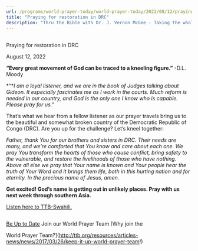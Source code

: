 ```yaml
---
url: /programs/world-prayer-today/world-prayer-today/2022/08/12/praying-for-restoration-in-drc
title: "Praying for restoration in DRC"
description: "Thru the Bible with Dr. J. Vernon McGee - Taking the whole Word to the whole world"
---
```







## 
 Praying for restoration in DRC


August 12, 2022




**“Every great movement of God can be traced to a kneeling figure.”** -D.L. Moody

*“**I am a loyal listener, and we are in the book of Judges talking about Gideon. It especially fascinates me as I work in the courts. Much reform is needed in our country, and God is the only one I know who is capable. Please pray for us.”*

That’s what we hear from a fellow listener as our prayer travels bring us to the beautiful and somewhat broken country of the Democratic Republic of Congo (DRC). Are you up for the challenge? Let’s kneel together:

*Father, thank You for our brothers and sisters in DRC. Their needs are many, and we’re comforted that You know and care about each one.* *We pray You transform the hearts of those who cause conflict, bring safety to the vulnerable, and restore the livelihoods of those who* *have nothing. Above all else we pray that Your name is known and Your people* *hear the truth of Your Word and it brings them life, both in this hurting nation and for eternity. In the precious name of Jesus, amen.*

**Get excited! God’s name is getting out in unlikely places. Pray with us next week through southern Asia.**

[Listen here to TTB-Swahili.](https://ttb.twr.org/home/day,0423/language,SWH)







## 




[Be Up to Date](http://feeds.feedburner.com/WorldPrayerToday "World Prayer Today RSS Feed")
Join our World Prayer Team
[Why join the  

World Prayer Team?](http://ttb.org/resources/articles-news/news/2017/03/26/keep-it-up-world-prayer-team!)




